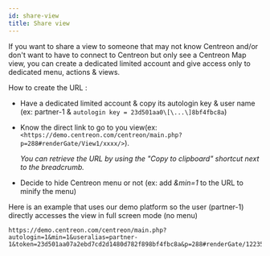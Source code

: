 ```yaml
---
id: share-view
title: Share view
---
```


If you want to share a view to someone that may not know Centreon and/or
don\'t want to have to connect to Centreon but only see a Centreon Map
view, you can create a dedicated limited account and give access only to
dedicated menu, actions & views.

How to create the URL :

-   Have a dedicated limited account & copy its autologin key & user
    name (ex: partner-1 & `autologin key = 23d501aa0\[\...\]8bf4fbc8a`)
-   Know the direct link to go to you view(ex:
    `<https://demo.centreon.com/centreon/main.php?p=288#renderGate/View1/xxxx/>`).
    
    *You can retrieve the URL by using the \"Copy to clipboard\"
    shortcut next to the breadcrumb.*
-   Decide to hide Centreon menu or not (ex: add *&min=1* to the URL to
    minify the menu)

Here is an example that uses our demo platform so the user (partner-1)
directly accesses the view in full screen mode (no menu)

```
https://demo.centreon.com/centreon/main.php?autologin=1&min=1&useralias=partner-1&token=23d501aa07a2ebd7cd2d1480d782f898bf4fbc8a&p=288#renderGate/122355/122354/HILLMORE%20Insurance
```
